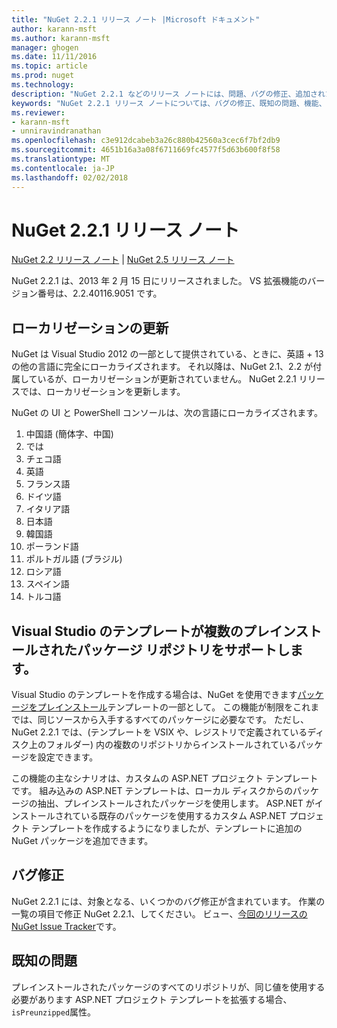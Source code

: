 ```yaml
---
title: "NuGet 2.2.1 リリース ノート |Microsoft ドキュメント"
author: karann-msft
ms.author: karann-msft
manager: ghogen
ms.date: 11/11/2016
ms.topic: article
ms.prod: nuget
ms.technology: 
description: "NuGet 2.2.1 などのリリース ノートには、問題、バグの修正、追加された機能、および Dcr が知られています。"
keywords: "NuGet 2.2.1 リリース ノートについては、バグの修正、既知の問題、機能、Dcr を追加します。"
ms.reviewer:
- karann-msft
- unniravindranathan
ms.openlocfilehash: c3e912dcabeb3a26c880b42560a3cec6f7bf2db9
ms.sourcegitcommit: 4651b16a3a08f6711669fc4577f5d63b600f8f58
ms.translationtype: MT
ms.contentlocale: ja-JP
ms.lasthandoff: 02/02/2018
---
```

# <a name="nuget-221-release-notes"></a>NuGet 2.2.1 リリース ノート

[NuGet 2.2 リリース ノート](../release-notes/nuget-2.2.md) | [NuGet 2.5 リリース ノート](../release-notes/nuget-2.5.md)

NuGet 2.2.1 は、2013 年 2 月 15 日にリリースされました。  VS 拡張機能のバージョン番号は、2.2.40116.9051 です。

## <a name="localization-refresh"></a>ローカリゼーションの更新
NuGet は Visual Studio 2012 の一部として提供されている、ときに、英語 + 13 の他の言語に完全にローカライズされます。  それ以降は、NuGet 2.1、2.2 が付属しているが、ローカリゼーションが更新されていません。  NuGet 2.2.1 リリースでは、ローカリゼーションを更新します。

NuGet の UI と PowerShell コンソールは、次の言語にローカライズされます。

1. 中国語 (簡体字、中国)
1. では 
1. チェコ語
1. 英語
1. フランス語
1. ドイツ語
1. イタリア語
1. 日本語
1. 韓国語
1. ポーランド語
1. ポルトガル語 (ブラジル)
1. ロシア語
1. スペイン語
1. トルコ語

## <a name="visual-studio-templates-support-multiple-preinstalled-package-repositories"></a>Visual Studio のテンプレートが複数のプレインストールされたパッケージ リポジトリをサポートします。
Visual Studio のテンプレートを作成する場合は、NuGet を使用できます[パッケージをプレインストール](../visual-studio-extensibility/visual-studio-templates.md)テンプレートの一部として。  この機能が制限をこれまでは、同じソースから入手するすべてのパッケージに必要なです。  ただし、NuGet 2.2.1 では、(テンプレートを VSIX や、レジストリで定義されているディスク上のフォルダー) 内の複数のリポジトリからインストールされているパッケージを設定できます。

この機能の主なシナリオは、カスタムの ASP.NET プロジェクト テンプレートです。  組み込みの ASP.NET テンプレートは、ローカル ディスクからのパッケージの抽出、プレインストールされたパッケージを使用します。  ASP.NET がインストールされている既存のパッケージを使用するカスタム ASP.NET プロジェクト テンプレートを作成するようになりましたが、テンプレートに追加の NuGet パッケージを追加できます。

## <a name="bug-fixes"></a>バグ修正
NuGet 2.2.1 には、対象となる、いくつかのバグ修正が含まれています。 作業の一覧の項目で修正 NuGet 2.2.1、してください。 ビュー、[今回のリリースの NuGet Issue Tracker](http://nuget.codeplex.com/workitem/list/advanced?keyword=&status=Closed&type=All&priority=All&release=NuGet%202.2.1&assignedTo=All&component=All&sortField=LastUpdatedDate&sortDirection=Descending&page=0)です。


## <a name="known-issues"></a>既知の問題

プレインストールされたパッケージのすべてのリポジトリが、同じ値を使用する必要があります ASP.NET プロジェクト テンプレートを拡張する場合、`isPreunzipped`属性。
